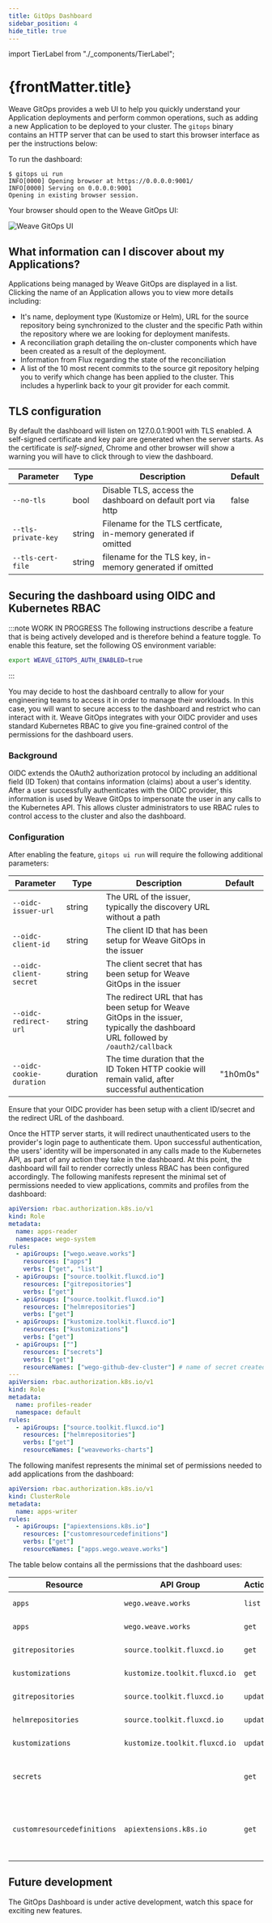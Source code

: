 ```yaml
---
title: GitOps Dashboard
sidebar_position: 4
hide_title: true
---
```


import TierLabel from "./\_components/TierLabel";

<h1>
  {frontMatter.title} <TierLabel tiers="All tiers" />
</h1>

Weave GitOps provides a web UI to help you quickly understand your Application deployments and perform common operations, such as adding a new Application to be deployed to your cluster. The `gitops` binary contains an HTTP server that can be used to start this browser interface as per the instructions below:

To run the dashboard:

```shell
$ gitops ui run
INFO[0000] Opening browser at https://0.0.0.0:9001/
INFO[0000] Serving on 0.0.0.0:9001
Opening in existing browser session.
```

Your browser should open to the Weave GitOps UI:

![Weave GitOps UI](/img/wego_ui.png)

## What information can I discover about my Applications?

Applications being managed by Weave GitOps are displayed in a list. Clicking the name of an Application allows you to view more details including:

- It's name, deployment type (Kustomize or Helm), URL for the source repository being synchronized to the cluster and the specific Path within the repository where we are looking for deployment manifests.
- A reconciliation graph detailing the on-cluster components which have been created as a result of the deployment.
- Information from Flux regarding the state of the reconciliation
- A list of the 10 most recent commits to the source git repository helping you to verify which change has been applied to the cluster. This includes a hyperlink back to your git provider for each commit.

## TLS configuration

By default the dashboard will listen on 127.0.0.1:9001 with TLS enabled. A self-signed certificate and key pair are generated when the server starts.
As the certificate is _self-signed_, Chrome and other browser will show a warning you will have to click through to view the dashboard.

| Parameter           | Type   | Description                                                     | Default |
| ------------------- | ------ | --------------------------------------------------------------- | ------- |
| `--no-tls`          | bool   | Disable TLS, access the dashboard on default port via http      | false   |
| `--tls-private-key` | string | Filename for the TLS certficate, in-memory generated if omitted |         |
| `--tls-cert-file`   | string | filename for the TLS key, in-memory generated if omitted        |         |

## Securing the dashboard using OIDC and Kubernetes RBAC

:::note WORK IN PROGRESS
The following instructions describe a feature that is being actively developed and is therefore behind a feature toggle. To enable this feature, set the following OS environment variable:

```sh
export WEAVE_GITOPS_AUTH_ENABLED=true
```

:::

You may decide to host the dashboard centrally to allow for your engineering teams to access it in order to manage their workloads. In this case, you will want to secure access to the dashboard and restrict who can interact with it. Weave GitOps integrates with your OIDC provider and uses standard Kubernetes RBAC to give you fine-grained control of the permissions for the dashboard users.

### Background

OIDC extends the OAuth2 authorization protocol by including an additional field (ID Token) that contains information (claims) about a user's identity. After a user successfully authenticates with the OIDC provider, this information is used by Weave GitOps to impersonate the user in any calls to the Kubernetes API. This allows cluster administrators to use RBAC rules to control access to the cluster and also the dashboard.

### Configuration

After enabling the feature, `gitops ui run` will require the following additional parameters:

| Parameter                | Type     | Description                                                                                                                      | Default  |
| ------------------------ | -------- | -------------------------------------------------------------------------------------------------------------------------------- | -------- |
| `--oidc-issuer-url`      | string   | The URL of the issuer, typically the discovery URL without a path                                                                |          |
| `--oidc-client-id`       | string   | The client ID that has been setup for Weave GitOps in the issuer                                                                 |          |
| `--oidc-client-secret`   | string   | The client secret that has been setup for Weave GitOps in the issuer                                                             |          |
| `--oidc-redirect-url`    | string   | The redirect URL that has been setup for Weave GitOps in the issuer, typically the dashboard URL followed by `/oauth2/callback ` |          |
| `--oidc-cookie-duration` | duration | The time duration that the ID Token HTTP cookie will remain valid, after successful authentication                               | "1h0m0s" |

Ensure that your OIDC provider has been setup with a client ID/secret and the redirect URL of the dashboard.

Once the HTTP server starts, it will redirect unauthenticated users to the provider's login page to authenticate them. Upon successful authentication, the users' identity will be impersonated in any calls made to the Kubernetes API, as part of any action they take in the dashboard. At this point, the dashboard will fail to render correctly unless RBAC has been configured accordingly. The following manifests represent the minimal set of permissions needed to view applications, commits and profiles from the dashboard:

```yaml title="apps-reader.yaml"
apiVersion: rbac.authorization.k8s.io/v1
kind: Role
metadata:
  name: apps-reader
  namespace: wego-system
rules:
  - apiGroups: ["wego.weave.works"]
    resources: ["apps"]
    verbs: ["get", "list"]
  - apiGroups: ["source.toolkit.fluxcd.io"]
    resources: ["gitrepositories"]
    verbs: ["get"]
  - apiGroups: ["source.toolkit.fluxcd.io"]
    resources: ["helmrepositories"]
    verbs: ["get"]
  - apiGroups: ["kustomize.toolkit.fluxcd.io"]
    resources: ["kustomizations"]
    verbs: ["get"]
  - apiGroups: [""]
    resources: ["secrets"]
    verbs: ["get"]
    resourceNames: ["wego-github-dev-cluster"] # name of secret created by Weave GitOps that contains the deploy key for the git repository
---
apiVersion: rbac.authorization.k8s.io/v1
kind: Role
metadata:
  name: profiles-reader
  namespace: default
rules:
  - apiGroups: ["source.toolkit.fluxcd.io"]
    resources: ["helmrepositories"]
    verbs: ["get"]
    resourceNames: ["weaveworks-charts"]
```

The following manifest represents the minimal set of permissions needed to add applications from the dashboard:

```yaml title="apps-writer.yaml"
apiVersion: rbac.authorization.k8s.io/v1
kind: ClusterRole
metadata:
  name: apps-writer
rules:
  - apiGroups: ["apiextensions.k8s.io"]
    resources: ["customresourcedefinitions"]
    verbs: ["get"]
    resourceNames: ["apps.wego.weave.works"]
```

The table below contains all the permissions that the dashboard uses:

| Resource                    | API Group                     | Action   | Description                                                                                  |
| --------------------------- | ----------------------------- | -------- | -------------------------------------------------------------------------------------------- |
| `apps`                      | `wego.weave.works`            | `list`   | Required to list all applications                                                            |
| `apps`                      | `wego.weave.works`            | `get`    | Required to retrieve a single application                                                    |
| `gitrepositories`           | `source.toolkit.fluxcd.io`    | `get`    | Required to retrieve a single application                                                    |
| `kustomizations`            | `kustomize.toolkit.fluxcd.io` | `get`    | Required to retrieve a single application                                                    |
| `gitrepositories`           | `source.toolkit.fluxcd.io`    | `update` | Required to sync an application                                                              |
| `helmrepositories`          | `source.toolkit.fluxcd.io`    | `update` | Required to sync an application                                                              |
| `kustomizations`            | `kustomize.toolkit.fluxcd.io` | `update` | Required to sync an application                                                              |
| `secrets`                   |                               | `get`    | Required to read deploy key secret in order to retrieve the list of commits                  |
| `customresourcedefinitions` | `apiextensions.k8s.io`        | `get`    | Required to read custom resources of type `apps.wego.weave.works` when adding an application |

## Future development

The GitOps Dashboard is under active development, watch this space for exciting new features.
